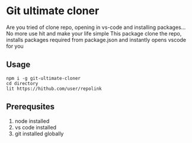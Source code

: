# Git ultimate cloner

Are you tried of clone repo, opening in vs-code and installing packages... No more use hit and make your life simple
This package clone the repo, installs packages required from package.json and instantly opens vscode for you

## Usage

    npm i -g git-ultimate-cloner
    cd directory
    lit https://hithub.com/user/repolink

## Prerequsites

1.  node installed
2.  vs code installed
3.  git installed globally
